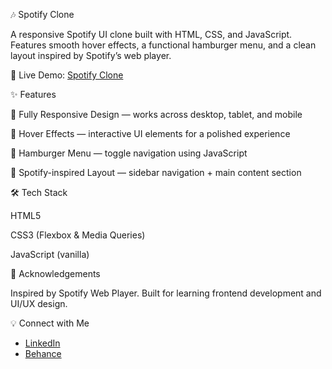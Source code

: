 🎶 Spotify Clone

A responsive Spotify UI clone built with HTML, CSS, and JavaScript.
Features smooth hover effects, a functional hamburger menu, and a clean layout inspired by Spotify’s web player.

🔗 Live Demo: [Spotify Clone](https://vidhigupta14.github.io/Spotify-Clone/)  

✨ Features

📱 Fully Responsive Design — works across desktop, tablet, and mobile

🎨 Hover Effects — interactive UI elements for a polished experience

🍔 Hamburger Menu — toggle navigation using JavaScript

🎵 Spotify-inspired Layout — sidebar navigation + main content section

🛠️ Tech Stack

HTML5

CSS3 (Flexbox & Media Queries)

JavaScript (vanilla)

🙌 Acknowledgements

Inspired by Spotify Web Player. Built for learning frontend development and UI/UX design.

💡 Connect with Me
- [LinkedIn](https://www.linkedin.com/in/vidhigupta14/)  
- [Behance](https://www.behance.net/vidhigupta20)  
